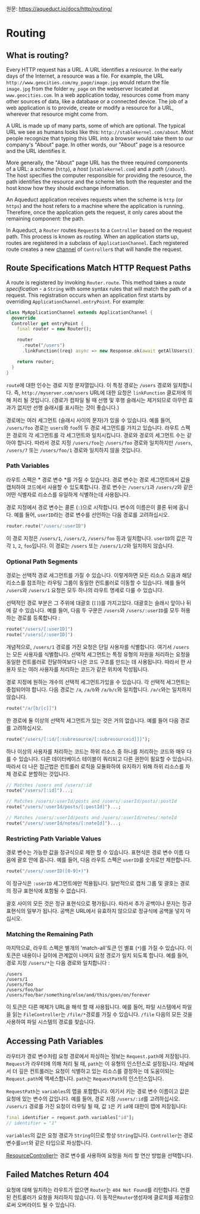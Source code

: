 원문: https://aqueduct.io/docs/http/routing/

# Routing

## What is routing?

Every HTTP request has a URL. A URL identifies a *resource*. In the early days of the Internet, a resource was a file. For example, the URL `http://www.geocities.com/my_page/image.jpg` would return the file `image.jpg` from the folder `my_page` on the webserver located at `www.geocities.com`.  In a web application today, resources come from many other sources of  data, like a database or a connected device. The job of a web  application is to provide, create or modify a resource for a URL,  wherever that resource might come from.

A URL is made up of many parts, some of which are optional. The typical URL we see as humans looks like this: `http://stablekernel.com/about`.  Most people recognize that typing this URL into a browser would take  them to our company's "About" page. In other words, our "About" page is a  resource and the URL identifies it.

More generally, the "About" page URL has the three required components of a URL: a *scheme* (`http`), a *host* (`stablekernel.com`) and a *path* (`/about`).  The host specifies the computer responsible for providing the resource,  the path identifies the resource and the scheme lets both the requester  and the host know how they should exchange information.

An Aqueduct application receives requests when the scheme is `http` (or `https`)  and the host refers to a machine where the application is running.  Therefore, once the application gets the request, it only cares about  the remaining component: the path.

In Aqueduct, a `Router` routes `Request`s to a `Controller` based on the request path. This process is known as *routing*. When an application starts up, routes are registered in a subclass of `ApplicationChannel`. Each registered route creates a new [channel](https://aqueduct.io/docs/application/structure/) of `Controller`s that will handle the request.

## Route Specifications Match HTTP Request Paths

A route is registered by invoking `Router.route`. This method takes a *route specification* - a `String`  with some syntax rules that will match the path of a request. This  registration occurs when an application first starts by overriding `ApplicationChannel.entryPoint`. For example:

```dart
class MyApplicationChannel extends ApplicationChannel {
  @override
  Controller get entryPoint {
    final router = new Router();

    router
      .route("/users")
      .linkFunction((req) async => new Response.ok(await getAllUsers());

    return router;
  }
}
```

`route`에 대한 인수는 경로 지정 문자열입니다. 이 특정 경로는 `/users` 경로와 일치합니다. 즉, `http://myserver.com/users` URL에 대한 요청은 `linkFunction` 클로저에 의해 처리 될 것입니다. (경로가 컴파일 될 때 선행 및 후행 슬래시는 제거되므로 아무런 효과가 없지만 선행 슬래시를 표시하는 것이 좋습니다.)

경로에는 여러 세그먼트 (슬래시 사이의 문자)가 있을 수 있습니다. 예를 들어, `/users/foo` 경로는 `users`와 `foo`의 두 경로 세그먼트를 가지고 있습니다. 라우트 스펙은 경로의 각 세그먼트를 각 세그먼트와 일치시킵니다. 경로와 경로의 세그먼트 수는 같아야 합니다. 따라서 경로 지정 `/users/foo`는 `/users/foo` 경로와 일치하지만 `/users`, `/users/7` 또는 `/users/foo/1` 경로와 일치하지 않을 것입니다.

### Path Variables

라우트 스펙은 * 경로 변수 *를 가질 수 있습니다. 경로 변수는 경로 세그먼트에서 값을 캡처하여 코드에서 사용할 수 있도록합니다. 경로 변수는 `/users/1`과 `/users/2`와 같은 어떤 식별자로 리소스를 유일하게 식별하는데 사용됩니다.

경로 지정에서 경로 변수는 콜론 (`:`)으로 시작합니다. 변수의 이름은이 콜론 뒤에 옵니다. 예를 들어, `userID`라는 경로 변수를 선언하는 다음 경로를 고려하십시오.

```dart
router.route("/users/:userID")
```

이 경로 지정은 `/users/1`, `/users/2`, `/users/foo` 등과 일치합니다. `userID`의 값은 각각 `1`, `2`, `foo`입니다. 이 경로는 `/users` 또는 `/users/1/2`와 일치하지 않습니다.

### Optional Path Segments

경로는 선택적 경로 세그먼트를 가질 수 있습니다. 이렇게하면 모든 리소스 모음과 해당 리소스를 참조하는 라우팅 그룹이 동일한 컨트롤러로 이동할 수 있습니다. 예를 들어 `/users`와 `/users/1` 요청은 모두 하나의 라우트 명세로 다룰 수 있습니다.

선택적인 경로 부분은 그 주위에 대괄호 (`[]`)를 가지고있다. 대괄호는 슬래시 앞이나 뒤에 갈 수 있습니다. 예를 들어, 다음 두 구문은 `/users`와 `/users/:userID`를 모두 허용하는 경로를 등록합니다 :

```dart
route("/users/[:userID]")
route("/users[/:userID]")
```

개념적으로, `/users/1` 경로를 가진 요청은 단일 사용자를 식별합니다. 여기서 `/users`는 모든 사용자를 식별합니다. 선택적 세그먼트는 특정 유형의 자원을 처리하는 요청을 동일한 컨트롤러로 전달하여보다 나은 코드 구조를 만드는 데 사용됩니다. 따라서 한 사용자 또는 여러 사용자를 처리하는 코드가 같은 위치에 작성됩니다.

경로 지정에 원하는 개수의 선택적 세그먼트가있을 수 있습니다. 각 선택적 세그먼트는 중첩되어야 합니다. 다음 경로는 `/a`, `/a/b`와 `/a/b/c`와 일치합니다.  `/a/c`와는 일치하지 않습니다.

```dart
route("/a/[b/[c]]")
```

한 경로에 둘 이상의 선택적 세그먼트가 있는 것은 거의 없습니다. 예를 들어 다음 경로를 고려하십시오.

```dart
route("/users/[:id/[:subresource/[:subresourceid]]]");
```

하나 이상의 사용자를 처리하는 코드는 하위 리소스 중 하나를 처리하는 코드와 매우 다를 수 있습니다. 다른 데이터베이스 테이블이 쿼리되고 다른 권한이 필요할 수 있습니다. 따라서 더 나은 접근법은 컨트롤러 로직을 모듈화하여 유지하기 위해 하위 리소스를 자체 경로로 분할하는 것입니다.

```dart
// Matches /users and /users/:id
route("/users/[:id]")...;

// Matches /users/:userId/posts and /users/:userId/posts/:postId
route("/users/:userId/posts/[:postId]")...;

// Matches /users/:userId/posts and /users/:userId/notes/:noteId
route("/users/:userId/notes/[:noteId]")...;
```

### Restricting Path Variable Values

경로 변수는 가능한 값을 정규식으로 제한 할 수 있습니다. 표현식은 경로 변수 이름 다음에 괄호 안에 옵니다. 예를 들어, 다음 라우트 스펙은 `userID`를 숫자로만 제한합니다.

```dart
route("/users/:userID([0-9]+)")
```

이 정규식은 `:userID` 세그먼트에만 적용됩니다. 일반적으로 캡처 그룹 및 괄호는 경로의 정규 표현식에 포함될 수 없습니다.

괄호 사이의 모든 것은 정규 표현식으로 평가됩니다. 따라서 추가 공백이나 문자는 정규 표현식의 일부가 됩니다. 공백은 URL에서 유효하지 않으므로 정규식에 공백을 넣지 마십시오.

### Matching the Remaining Path

마지막으로, 라우트 스펙은 별개의 'match-all'토큰 인 별표 (`*`)를 가질 수 있습니다. 이 토큰은 내용이나 길이에 관계없이 나머지 요청 경로가 일치 되도록 합니다. 예를 들어, 경로 지정 `/users/*`는 다음 경로와 일치합니다 :

```
/users
/users/1
/users/foo
/users/foo/bar
/users/foo/bar/something/else/and/this/goes/on/forever
```

이 토큰은 다른 매체가 URL을 해석 할 때 사용됩니다. 예를 들어, 파일 시스템에서 파일을 읽는 `FileController`는 `/file/*`경로를 가질 수 있습니다. `/file` 다음의 모든 것을 사용하여 파일 시스템의 경로를 찾습니다.

## Accessing Path Variables

라우터가 경로 변수처럼 요청 경로에서 파싱하는 정보는 `Request.path`에 저장됩니다. `Request`가 라우터에 의해 처리 될 때, `path`는 이 유형의 인스턴스로 설정됩니다. 채널에서 더 깊은 컨트롤러는 요청이 식별하고 있는 리소스를 결정하는 데 도움이되는 `Request.path`에 액세스합니다. `path`는 `RequestPath`의 인스턴스입니다.

`RequestPath`는 `variables`의 맵을 포함합니다. 여기서 키는 경로 변수 이름이고 값은 요청에 있는 변수의 값입니다. 예를 들어, 경로 지정 `/users/:id`를 고려하십시오. `/users/1` 경로를 가진 요청이 라우팅 될 때, 값 `1`은 키 `id`에 대한이 맵에 저장됩니다:

```dart
final identifier = request.path.variables["id"];
// identifier = "1"
```

`variables`의 값은 요청 경로가 `String`이므로 항상 `String`입니다. `Controller`는 경로 변수를`int`와 같은 타입으로 파싱합니다.

[ResourceController](https://aqueduct.io/docs/http/resource_controller/)는 경로 변수를 사용하여 요청을 처리 할 연산 방법을 선택합니다.

## Failed Matches Return 404

요청에 대해 일치하는 라우트가 없으면 `Router`는 `404 Not Found`를 리턴합니다. 연결된 컨트롤러가 요청을 처리하지 않습니다. 이 동작은`Router`생성자에 클로저를 제공함으로써 오버라이드 될 수 있습니다.